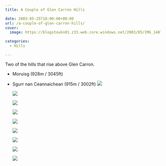 ```yaml
---
title: A Couple of Glen Carron Hills

date: 2003-05-25T18:00:00+00:00
url: /a-couple-of-glen-carron-hills/
cover: 
  image: https://blogstouks01.z33.web.core.windows.net/2003/05/IMG_1487-1.jpg

categories:
  - Hills

---
```

Two of the hills that rise above Glen Carron.

  * Moruisg (928m / 3045ft)
  * Sgurr nan Ceannaichean (915m / 3002ft)
    ![](https://blogstouks01.z33.web.core.windows.net/2023/08/IMG_1490.jpg)
    
    ![](https://blogstouks01.z33.web.core.windows.net/2023/08/IMG_1482.jpg)
    
    ![](https://blogstouks01.z33.web.core.windows.net/2023/08/IMG_1483.jpg)

    ![](https://blogstouks01.z33.web.core.windows.net/2023/08/IMG_1484.jpg)
    
    ![](https://blogstouks01.z33.web.core.windows.net/2023/08/IMG_1485.jpg)
    
    ![](https://blogstouks01.z33.web.core.windows.net/2023/08/IMG_1486.jpg)

    ![](https://blogstouks01.z33.web.core.windows.net/2023/08/IMG_1487.jpg)
    
    ![](https://blogstouks01.z33.web.core.windows.net/2023/08/IMG_1488.jpg)
    
    ![](https://blogstouks01.z33.web.core.windows.net/2023/08/IMG_1489.jpg)
